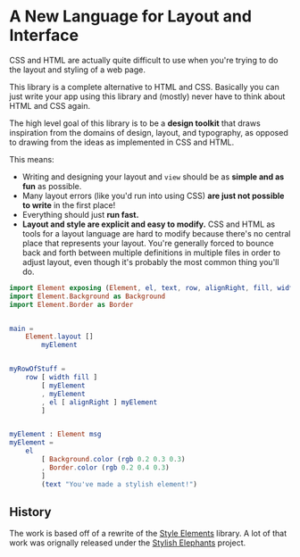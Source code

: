 # A New Language for Layout and Interface

CSS and HTML are actually quite difficult to use when you're trying to do the layout and styling of a web page.

This library is a complete alternative to HTML and CSS.  Basically you can just write your app using this library and (mostly) never have to think about HTML and CSS again.

The high level goal of this library is to be a **design toolkit** that draws inspiration from the domains of design, layout, and typography, as opposed to drawing from the ideas as implemented in CSS and HTML.

This means:

* Writing and designing your layout and `view` should be as **simple and as fun** as possible.
* Many layout errors (like you'd run into using CSS) **are just not possible to write** in the first place!
* Everything should just **run fast.**
* **Layout and style are explicit and easy to modify.** CSS and HTML as tools for a layout language are hard to modify because there's no central place that represents your layout. You're generally forced to bounce back and forth between multiple definitions in multiple files in order to adjust layout, even though it's probably the most common thing you'll do.


```elm
import Element exposing (Element, el, text, row, alignRight, fill, width, rgb)
import Element.Background as Background
import Element.Border as Border


main = 
    Element.layout []
        myElement


myRowOfStuff =
    row [ width fill ]
        [ myElement
        , myElement
        , el [ alignRight ] myElement
        ]


myElement : Element msg
myElement =
    el
        [ Background.color (rgb 0.2 0.3 0.3)
        , Border.color (rgb 0.2 0.4 0.3)
        ]
        (text "You've made a stylish element!")
```




## History

The work is based off of a rewrite of the [Style Elements](https://github.com/mdgriffith/style-elements) library.  A lot of that work was orignally released under the [Stylish Elephants](https://github.com/mdgriffith/stylish-elephants) project.






